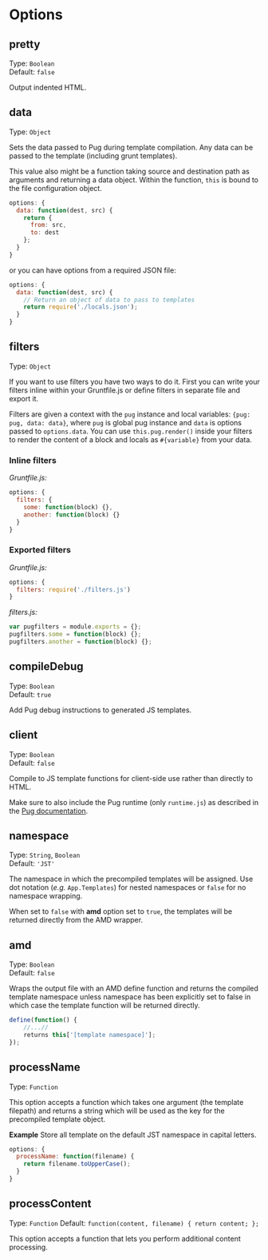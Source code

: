 # Options

## pretty
Type: `Boolean`  
Default: `false`

Output indented HTML.

## data
Type: `Object`

Sets the data passed to Pug during template compilation. Any data can be passed to the template (including grunt templates).

This value also might be a function taking source and destination path as arguments and returning a data object. Within the function, `this` is bound to the file configuration object.

```js
options: {
  data: function(dest, src) {
    return {
      from: src,
      to: dest
    };
  }
}
```

or you can have options from a required JSON file:

```js
options: {
  data: function(dest, src) {
    // Return an object of data to pass to templates
    return require('./locals.json');
  }
}
```

## filters
Type: `Object`

If you want to use filters you have two ways to do it. First you can write your filters inline within your Gruntfile.js or define filters in separate file and export it.

Filters are given a context with the `pug` instance and local variables: `{pug: pug, data: data}`, where `pug` is global pug instance and `data` is options passed to `options.data`. You can use `this.pug.render()` inside your filters to render the content of a block and locals as `#{variable}` from your data.

### Inline filters

*Gruntfile.js:*
```js
options: {
  filters: {
    some: function(block) {},
    another: function(block) {}
  }
}
```

### Exported filters

*Gruntfile.js:*
```js
options: {
  filters: require('./filters.js')
}
```

*filters.js:*
```js
var pugfilters = module.exports = {};
pugfilters.some = function(block) {};
pugfilters.another = function(block) {};
```

## compileDebug
Type: `Boolean`  
Default: `true`

Add Pug debug instructions to generated JS templates.

## client
Type: `Boolean`  
Default: `false`

Compile to JS template functions for client-side use rather than directly to HTML.

Make sure to also include the Pug runtime (only `runtime.js`) as described in the [Pug documentation](https://github.com/visionmedia/pug#browser-support).

## namespace
Type: `String`, `Boolean`  
Default: `'JST'`

The namespace in which the precompiled templates will be assigned. Use dot notation (*e.g.* `App.Templates`) for nested namespaces or `false` for no namespace wrapping.

When set to `false` with **amd** option set to `true`, the templates will be returned directly from the AMD wrapper.


## amd
Type: `Boolean`  
Default: `false`

Wraps the output file with an AMD define function and returns the compiled template namespace unless namespace has been explicitly set to false in which case the template function will be returned directly.

```js
define(function() {
    //...//
    returns this['[template namespace]'];
});
```

## processName
Type: `Function`

This option accepts a function which takes one argument (the template filepath) and returns a string which will be used as the key for the precompiled template object.

**Example**
Store all template on the default JST namespace in capital letters.

```js
options: {
  processName: function(filename) {
    return filename.toUpperCase();
  }
}
```

## processContent
Type: `Function`
Default: `function(content, filename) { return content; };`

This option accepts a function that lets you perform additional content processing.
